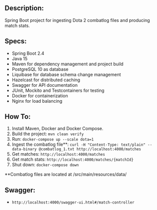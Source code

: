 ## Description:
Spring Boot project for ingesting Dota 2 combatlog files and producing match stats.

## Specs:
- Spring Boot 2.4
- Java 15
- Maven for dependency management and project build
- PostgreSQL 10 as database
- Liquibase for database schema change management
- Hazelcast for distributed caching
- Swagger for API documentation
- JUnit, Mockito and Testcontainers for testing
- Docker for containerization
- Nginx for load balancing

## How To:
1. Install Maven, Docker and Docker Compose.
2. Build the project: `mvn clean verify`
3. Run: `docker-compose up --scale dota=1`
4. Ingest the combatlog file**: `curl -H "Content-Type: text/plain" --data-binary @combatlog_1.txt http://localhost:4000/matches`
5. Get matches: `http://localhost:4000/matches`
6. Get match stats: `http://localhost:4000/matches/{matchId}`
7. Shut down: `docker-compose down`

**Combatlog files are located at /src/main/resources/data/

## Swagger:
- `http://localhost:4000/swagger-ui.html#/match-controller`